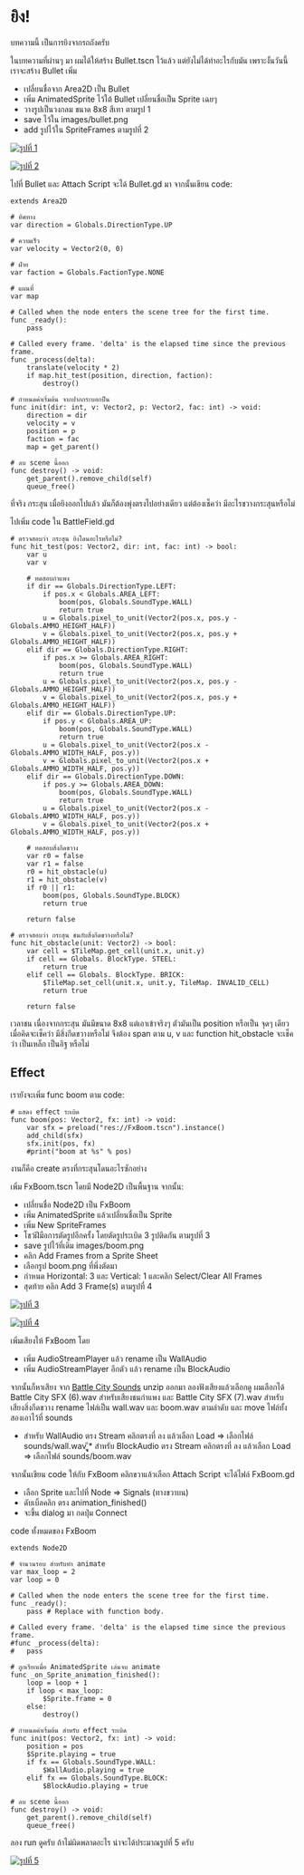 # ยิง!

บทความนี้ เป็นการยิงจากรถถังครับ

ในบทความที่ผ่านๆ มา ผมได้ให้สร้าง Bullet.tscn ไว้แล้ว แต่ยังไม่ได้ทำอะไรกับมัน เพราะงั้นวันนี้ เราจะสร้าง Bullet เพิ่ม

* เปลี่ยนชื่อจาก Area2D เป็น Bullet
* เพิ่ม AnimatedSprite ไว้ใต้ Bullet เปลี่ยนชื่อเป็น Sprite เฉยๆ
* วางรูปเป็นวงกลม ขนาด 8x8 สีเทา ตามรูป 1
* save ไว้ใน images/bullet.png
* add รูปไว้ใน SpriteFrames ตามรูปที่ 2

[![รูปที่ 1](./images/thumbnails/05/01.png)](./images/normals/05/01.png)

[![รูปที่ 2](./images/thumbnails/05/02.png)](./images/normals/05/02.png)

ไปที่ Bullet และ Attach Script จะได้ Bullet.gd มา จากนั้นเขียน code:

	extends Area2D

	# ทิศทาง
	var direction = Globals.DirectionType.UP

	# ความเร็ว
	var velocity = Vector2(0, 0)

	# ฝ่าย
	var faction = Globals.FactionType.NONE

	# แผนที่
	var map

	# Called when the node enters the scene tree for the first time.
	func _ready():
		pass

	# Called every frame. 'delta' is the elapsed time since the previous frame.
	func _process(delta):
		translate(velocity * 2)
		if map.hit_test(position, direction, faction):
			destroy()

	# กำหนดค่าเริ่มต้น จากปากกระบอกปืน
	func init(dir: int, v: Vector2, p: Vector2, fac: int) -> void:
		direction = dir
		velocity = v
		position = p
		faction = fac
		map = get_parent()

	# ลบ scene นี้ออก
	func destroy() -> void:
		get_parent().remove_child(self)
		queue_free()

ที่จริง กระสุน เมื่อยิงออกไปแล้ว มันก็ต้องพุ่งตรงไปอย่างเดียว แต่ต้องเช็คว่า มีอะไรขวางกระสุนหรือไม่

ไปเพิ่ม code ใน BattleField.gd

	# ตรวจสอบว่า กระสุน ยิงโดนอะไรหรือไม่?
	func hit_test(pos: Vector2, dir: int, fac: int) -> bool:
		var u
		var v

		# ทดสอบกำแพง
		if dir == Globals.DirectionType.LEFT:
			if pos.x < Globals.AREA_LEFT:
				boom(pos, Globals.SoundType.WALL)
				return true
			u = Globals.pixel_to_unit(Vector2(pos.x, pos.y - Globals.AMMO_HEIGHT_HALF))
			v = Globals.pixel_to_unit(Vector2(pos.x, pos.y + Globals.AMMO_HEIGHT_HALF))
		elif dir == Globals.DirectionType.RIGHT:
			if pos.x >= Globals.AREA_RIGHT:
				boom(pos, Globals.SoundType.WALL)
				return true
			u = Globals.pixel_to_unit(Vector2(pos.x, pos.y - Globals.AMMO_HEIGHT_HALF))
			v = Globals.pixel_to_unit(Vector2(pos.x, pos.y + Globals.AMMO_HEIGHT_HALF))
		elif dir == Globals.DirectionType.UP:
			if pos.y < Globals.AREA_UP:
				boom(pos, Globals.SoundType.WALL)
				return true
			u = Globals.pixel_to_unit(Vector2(pos.x - Globals.AMMO_WIDTH_HALF, pos.y))
			v = Globals.pixel_to_unit(Vector2(pos.x + Globals.AMMO_WIDTH_HALF, pos.y))
		elif dir == Globals.DirectionType.DOWN:
			if pos.y >= Globals.AREA_DOWN:
				boom(pos, Globals.SoundType.WALL)
				return true
			u = Globals.pixel_to_unit(Vector2(pos.x - Globals.AMMO_WIDTH_HALF, pos.y))
			v = Globals.pixel_to_unit(Vector2(pos.x + Globals.AMMO_WIDTH_HALF, pos.y))

		# ทดสอบสิ่งกีดขวาง
		var r0 = false
		var r1 = false
		r0 = hit_obstacle(u)
		r1 = hit_obstacle(v)
		if r0 || r1:
			boom(pos, Globals.SoundType.BLOCK)
			return true

		return false

	# ตรวจสอบว่า กระสุน ชนกับสิ่งกีดขวางหรือไม่?
	func hit_obstacle(unit: Vector2) -> bool:
		var cell = $TileMap.get_cell(unit.x, unit.y)
		if cell == Globals. BlockType. STEEL:
			return true
		elif cell == Globals. BlockType. BRICK:
			$TileMap.set_cell(unit.x, unit.y, TileMap. INVALID_CELL)
			return true

		return false

เวลาชน เนื่องจากกระสุน มันมีขนาด 8x8 แต่เอาเข้าจริงๆ ตัวมันเป็น position หรือเป็น จุดๆ เดียว เมื่อคิดจะเช็คว่า มีสิ่งกีดขวางหรือไม่ จึงต้อง span ตาม u, v และ function hit_obstacle จะเช็คว่า เป็นเหล็ก เป็นอิฐ หรือไม่

## Effect

เรายังจะเพิ่ม func boom ตาม code:

	# แสดง effect ระเบิด
	func boom(pos: Vector2, fx: int) -> void:
		var sfx = preload("res://FxBoom.tscn").instance()
		add_child(sfx)
		sfx.init(pos, fx)
		#print("boom at %s" % pos)

งานก็คือ create ตรงที่กระสุนโดนอะไรซักอย่าง

เพิ่ม FxBoom.tscn โดยมี Node2D เป็นพื้นฐาน จากนั้น:

* เปลี่ยนชื่อ Node2D เป็น FxBoom
* เพิ่ม AnimatedSprite แล้วเปลี่ยนชื่อเป็น Sprite
* เพิ่ม New SpriteFrames
* โชว์ฝีมือการตัดรูปอีกครั้ง โดยตัดรูประเบิด 3 รูปติดกัน ตามรูปที่ 3
* save รูปไว้ที่เดิม images/boom.png
* คลิก Add Frames from a Sprite Sheet
* เลือกรูป boom.png ที่พึ่งตัดมา
* กำหนด Horizontal: 3 และ Vertical: 1 และคลิก Select/Clear All Frames
* สุดท้าย คลิก Add 3 Frame(s) ตามรูปที่ 4

[![รูปที่ 3](./images/thumbnails/05/03.png)](./images/normals/05/03.png)

[![รูปที่ 4](./images/thumbnails/05/04.png)](./images/normals/05/04.png)

เพิ่มเสียงให้ FxBoom โดย

* เพิ่ม AudioStreamPlayer แล้ว rename เป็น WallAudio
* เพิ่ม AudioStreamPlayer อีกตัว แล้ว rename เป็น BlockAudio

จากนั้นก็หาเสียง จาก [Battle City Sounds](https://www.sounds-resource.com/nes/battlecity/sound/3710/) unzip ออกมา ลองฟังเสียงแล้วเลือกดู ผมเลือกได้ Battle City SFX (6).wav สำหรับเสียงชนกำแพง และ Battle City SFX (7).wav สำหรับเสียงสิ่งกีดขวาง rename ไฟล์เป็น wall.wav และ boom.wav ตามลำดับ และ move ไฟล์ทั้งสองเอาไว้ที่ sounds

* สำหรับ WallAudio ตรง Stream คลิกตรงที่ ลง แล้วเลือก Load => เลือกไฟล์ sounds/wall.wav
ููึ* สำหรับ BlockAudio ตรง Stream คลิกตรงที่ ลง แล้วเลือก Load => เลือกไฟล์ sounds/boom.wav

จากนั้นเขียน code ให้กับ FxBoom คลิกขวาแล้วเลือก Attach Script จะได้ไฟล์ FxBoom.gd

* เลือก Sprite และไปที่ Node => Signals (ทางขวาบน)
* ดับเบิ้ลคลิก ตรง animation_finished()
* จะขึ้น dialog มา กดปุ่ม Connect

code ทั้งหมดของ FxBoom

	extends Node2D

	# จำนวนรอบ สำหรับทำ animate
	var max_loop = 2
	var loop = 0

	# Called when the node enters the scene tree for the first time.
	func _ready():
		pass # Replace with function body.

	# Called every frame. 'delta' is the elapsed time since the previous frame.
	#func _process(delta):
	#	pass

	# ถูกเรียกเมื่อ AnimatedSprite เล่นจบ animate
	func _on_Sprite_animation_finished():
		loop = loop + 1
		if loop < max_loop:
			$Sprite.frame = 0
		else:
			destroy()

	# กำหนดค่าเริ่มต้น สำหรับ effect ระเบิด
	func init(pos: Vector2, fx: int) -> void:
		position = pos
		$Sprite.playing = true
		if fx == Globals.SoundType.WALL:
			$WallAudio.playing = true
		elif fx == Globals.SoundType.BLOCK:
			$BlockAudio.playing = true

	# ลบ scene นี้ออก
	func destroy() -> void:
		get_parent().remove_child(self)
		queue_free()

ลอง run ดูครับ ถ้าไม่ผิดพลาดอะไร น่าจะได้ประมาณรูปที่ 5 ครับ

[![รูปที่ 5](./images/thumbnails/05/05.png)](./images/normals/05/05.png)

